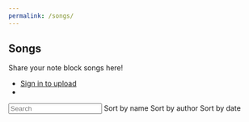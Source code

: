 ```yaml
---
permalink: /songs/
---
```


<section id="banner">
	<h2>Songs</h2>
	<p>Share your note block songs here!</p>
	<ul class="actions vertical">
		<li><a class="button special icon fa-upload big" id="uploadSongBtn" href="{{'/signin' | absolute_url}}">Sign in to upload</a></li>
		<li><a class="button special icon fa-user big" id="mySongsBtn" href="{{'/my_songs' | absolute_url}}" style="display:none">My songs</a></li>
	</ul>
</section>
<!-- One -->
<section id="one" class="wrapper style2">
	<div class="container">
		<div id="songList">
			<div id="searchOptions">
			<input class="search" placeholder="Search"/>
			<span class="sort button small" data-sort="name">Sort by name</span>
			<span class="sort button small" data-sort="author">Sort by author</span>
			<span class="sort button small" data-sort="timestamp">Sort by date</span>
		</div>
			<ul class="list">
			</ul>
			<ul class="pagination"></ul>
		</div>
		<!-- List item template -->
		<div style="display:none;">
			<li id="song-item" class="row songItem">
				<div class="col-sm">
					<strong>Name:</strong> 	<p class="name"></p>
				</div>
				<div class="col-sm">
					<strong>Author:</strong>	<p class="author"></p>
				</div>
				<div class="col-sm">
					<strong>Original author:</strong> <p class="original_author"></p>
				</div>
				<div class="col-sm">
					<strong>Date:</strong> 	<p class="date timestamp" data-timestamp=""></p>
				</div>
				<div class="col-sm">
					<strong>Download:</strong> <p><a class="download_link icon fa-download"></a></p>
				</div>
			</li>
		</div>
		<script src="{{ '/assets/js/songs.js' | absolute_url}}"></script>
	</div>
</section>